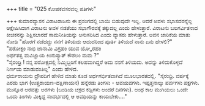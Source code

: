 +++
title = "025 ಕೋಪಕವಸರವಲ್ಲ ಪತಿಗಳು"

+++
ಕುಮಾರವ್ಯಾಸನ ವಿರಾಟರಾಜನು ಈ ಪ್ರಸಂಗದಲ್ಲಿ ಬಾಯಿ ಬಿಡುವುದೇ ಇಲ್ಲ. ಆದರೆ ಅವಳು ಸಭಾಸದರನ್ನೆಲ್ಲ ಆಕ್ಷೇಪಿಸಿದಾಗ ವಿರಾಟನು ಅವಳ ನಡತೆಯು ಸಭಾಗೌರವಕ್ಕೆ ತಕ್ಕುದಲ್ಲ ಎಂದು ಹೇಳುತ್ತಾರೆ. ವಿರಾಟನು ಬಲಗರ್ವಿತನಾದ ಕೀಚಕನನ್ನು ಶಿಕ್ಷಿಸಲಾರದೆ ಸಾಮನೀತಿಯನ್ನು ಅನುಸರಿಸಿದ ಎಂದು ವ್ಯಾಸರು ಹೇಳುತ್ತಾರೆ. ಅವನ ಜಾರಿಕೆಯ ಮಾತು ನೋಡಿ "ಹೊರಗೆ ನಡೆದದ್ದು ನನಗೆ ತಿಳಿಯದು ಆದುದರಿಂದ ಪೂರ್ತಿ ತಿಳಿಯದೆ ನಾನು ಏನು ಹೇಳಲಿ?"  
"ಪರೋಕ್ಷಂ ನಾಭಿ ಜಾನಾಮಿ ವಿಗ್ರಹಂ ಯುವ ಯೋ„ರಹಂ   
ಅರ್ಥತತ್ವ ಮವಿಜ್ಞಾಯ ಕಿಂನುಸ್ಯಾತ್ ಕೌಶಲಂ ಮಮ ?"  
"ಸೈರಂಧ್ರಿ ! ನನ್ನ ಪರೋಕ್ಷದಲ್ಲಿ ನಿಮ್ಮಿಬ್ಬರಿಗೆ ಕಲಹವಾಗಿದ್ದರೆ ಅದು ನನಗೆ ತಿಳಿಯದು. ಅದನ್ನು ತಿಳಿದುಕೊಳ್ಳದೆ ನಿರ್ಣಯ ಮಾಡುವಂತಿಲ್ಲ" ಎಂದು ಹೇಳಿದ.  
ಧರ್ಮರಾಯನು ದ್ರೌಪದಿಗೆ ಹೇಳಿದ ಮಾತು ಕೂಡ ಅರ್ಥಗರ್ಭಿತವಾಗಿದೆ ಮೂಲಭಾರತದಲ್ಲಿ. "ಸೈರಂಧ್ರಿ. ವರ್ಷಕ್ಕೆ ಎರಡು ಭಾಗ (ಉತ್ತರಾಯಣ-ದಕ್ಷಿಣಾಯನ) ಹನ್ನೆರಡು ತಿಂಗಳು - ಅವಯವಗಳು. ಇಪ್ಪತ್ತನಾಲ್ಕು ಪರ್ವಗಳು ಪಕ್ಷಗಳು. ಮುನ್ನೂರ ಅರವತ್ತು ಅರಗಳು (ಬಂಡಿಯ ಚಕ್ರದ ಕಡ್ಡಿಗಳು ಅಂದರೆ ದಿನಗಳು). ಅಂಥ ಕಾಲ ಮುಗಿಯಲು ಒಂದೇ ಒಂದು ತಿಂಗಳು ಮಿಕ್ಕಿದ್ದ ಸಂದರ್ಭದಲ್ಲಿ ಆ ಅವಧಿಯನ್ನು ಕಾಯಬೇಕು...."